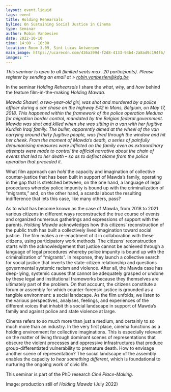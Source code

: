 ```yaml
---
layout: event.liquid
tags: event
title: Holding Rehearsals
byline: On Sustaining Social Justice in Cinema
type: Seminar
author: Robin Vanbesien
date: 2022-10-10
time: 14:00 - 16:00
location: Room 3.09, Sint Lucas Antwerpen
main_image: https://ucarecdn.com/436a3994-f2d8-4133-94b4-2a8ad9c194f6/
images: ""
---
```

*This seminar is open to all (limited seats max. 20 participants). Please register by sending an email at > [robin.vanbesien@kdg.be](mailto:robin.vanbesien@kdg.be)*

In the seminar *Holding Rehearsals* I share the *what*, *why,* and *how* behind the feature film-in-the-making *Holding Mawda.*

*Mawda Shawri, a two-year-old girl, was shot and murdered by a police officer during a car chase on the highway E42 in Mons, Belgium, on May 17, 2018. This happened within the framework of the police operation Medusa for migration border control, mandated by the Belgian federal government. Mawda was shot and killed when she was sitting in a van with her fugitive Kurdish Iraqi family. The bullet, apparently aimed at the wheel of the van carrying around thirty fugitive people, was fired through the window and hit her cheek. From the moment of Mawda’s death, a series of painfully dehumanising measures were inflicted on the family even as extraordinary attempts were made to control the official narrative about the chain of events that led to her death – so as to deflect blame from the police operation that preceded it.*

What film approach can *hold* the capacity and imagination of collective counter-justice that has been built in support of Mawda’s family, operating in the gap that is stretched between, on the one hand, a language of legal procedures whereby police impunity is bound up with the criminalization of “migrants,” and, on the other hand, a scandal about the resulting indifference that lets this case, like many others, pass?

As to what has become known as the case of Mawda, from 2018 to 2021 various citizens in different ways reconstructed the true course of events and organized numerous gatherings and expressions of support with the parents. *Holding Mawda* acknowledges how this citizens’ reconstruction of the public truth has built a collectively lived imagination toward social justice. The film makes a re-enactment of it in collaboration with these citizens, using participatory work methods. The citizens’ reconstruction starts with the acknowledgement that justice cannot be achieved through a language of legal procedures whereby police impunity is bound up with the criminalization of “migrants”. In response, they launch a collective search for social justice that inverts the state-citizen relationship and questions governmental systemic racism and violence. After all, the Mawda case has deep-lying, systemic causes that cannot be adequately grasped or undone by these legal and institutional frameworks because they themselves are ultimately part of the problem. On that account, the citizens constitute a forum or assembly for which counter-forensic justice is grounded as a tangible environment: a social landscape. As the film unfolds, we listen to the various perspectives, analyses, feelings, and experiences of the different voices that inhabit this social landscape in support of Mawda’s family and against police and state violence at large.

Cinema refers to so much more than just a medium, and certainly to so much more than an industry. In the very first place, cinema functions as a holding environment for collective imaginations. This is especially relevant on the matter of living through dominant scenes of representations that obscure the violent processes and oppressive infrastructures that produce group-differentiated vulnerability to premature death. How to envisage another scene of representation? The social landscape of the assembly enables the capacity *to hear something different*, which is foundational to nurturing the ongoing work of civic life.

This seminar is part of the PhD research *Ciné Place-Making*.

Image: production still of *Holding Mawda* (July 2022)